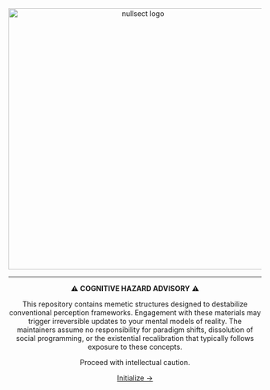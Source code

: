 <div align="center">

<img src="https://i.ibb.co/tXs8svf/revolution.png" alt="nullsect logo" width="520" />

---

⚠️ **COGNITIVE HAZARD ADVISORY** ⚠️

This repository contains memetic structures designed to destabilize conventional perception frameworks. Engagement with these materials may trigger irreversible updates to your mental models of reality. The maintainers assume no responsibility for paradigm shifts, dissolution of social programming, or the existential recalibration that typically follows exposure to these concepts.

Proceed with intellectual caution.

[Initialize →](https://github.com/Osect/Osect/tree/main/docs/nullsect.md)

</div>
